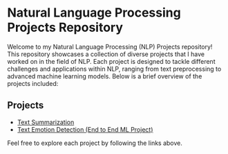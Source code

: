 # Natural Language Processing Projects Repository

Welcome to my Natural Language Processing (NLP) Projects repository! This repository showcases a collection of diverse projects that I have worked on in the field of NLP. Each project is designed to tackle different challenges and applications within NLP, ranging from text preprocessing to advanced machine learning models. Below is a brief overview of the projects included:

## Projects

- [Text Summarization](https://github.com/zsh88/Natural-Language-Processing-Projects/tree/main/Text%20Summarization)
- [Text Emotion Detection (End to End ML Project)](https://github.com/zsh88/Natural-Language-Processing-Projects/tree/main/Text%20Emotion%20Detection%20(End%20to%20End%20ML%20Project))


Feel free to explore each project by following the links above.
